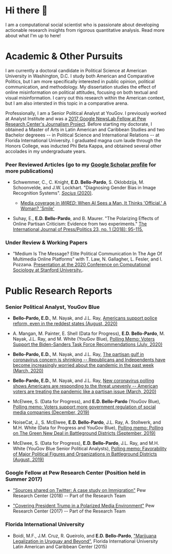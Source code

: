 # Hi there 👋


I am a computational social scientist who is passionate about developing actionable research insights from rigorous quantitative analysis. Read more about what I'm up to here!


# Academic & Other Pursuits
I am currently a doctoral candidate in Political Science at American University in Washington, D.C. I study both American and Comparative Politics, but I am more specifically interested in public opinion, political communication, and methodology. My dissertation studies the effect of online misinformation on political attitudes, focusing on both textual and visual misinformation. I carry out this research within the American context, but I am also intersted in this topic in a comparative arena. 

Professionally, I am a Senior Political Analyst at YouGov. I previously worked at Analyst Institute and was a [2017 Google NewsLab Fellow at Pew Research Center's Journalism Project](https://medium.com/google-news-lab/introducing-our-2017-us-news-lab-fellows-d804b7012df2). Before starting my doctorate, I obtained a Master of Arts in Latin American and Caribbean Studies and two Bachelor degreees -- in Political Science and International Relations -- at Florida International University. I graduated magna cum laude through the Honors College, was inducted Phi Beta Kappa, and obtained several other accolades in my undergraduate years. 

### Peer Reviewed Articles (go to my [Google Scholar profile](https://scholar.google.com/citations?user=zmjKwAoAAAAJ&hl=en&oi=ao) for more publications)

* Schwemmer, C., C. Knight, **E.D. Bello-Pardo**, S. Oklobdzija, M. Schoonvelde, and J.W. Lockhart. "Diagnosing Gender Bias in Image Recognition Systems". [*Socius* (2020)](https://journals.sagepub.com/doi/pdf/10.1177/2378023120967171). 
    - [Media coverage in *WIRED*: When AI Sees a Man, It Thinks 'Official.' A Woman? 'Smile'](https://www.wired.com/story/ai-sees-man-thinks-official-woman-smile/amp)

* Suhay, E., **E.D. Bello-Pardo**, and B. Maurer. "The Polarizing Effects of Online Partisan Criticism: Evidence from two experiments." [The International Journal of Press/Politics 23, no. 1 (2018): 95-115.](http://journals.sagepub.com/doi/abs/10.1177/1940161217740697)

### Under Review & Working Papers

* "Medium Is The Message? Elite Political Communication In The Age Of Multimedia Online Platforms" with T. Law, N. Gallagher, L. Fesler, and I. Pozzana. [Presentation at the 2020 Conference on Computational Sociology at Stanford University.](https://stanford.app.box.com/s/prhxixwxt8yg0d3j5x4gw9b970nam73a).

# Public Research Reports

### Senior Political Analyst, YouGov Blue

* **Bello-Pardo, E.D.**, M. Nayak, and J.L. Ray, [Americans support police reform, even in the reddest states (August, 2020)](https://medium.com/@YouGovBlue/americans-support-police-reform-even-in-the-reddest-states-455b6c794e54)

* A. Mangan, M. Painter, E. Shell (Data for Progress), **E.D. Bello-Pardo**, M. Nayak, J.L. Ray, and M. White (YouGov Blue), [Polling Memo: Voters Support the Biden-Sanders Task Force Recommendations (July, 2020)](https://filesforprogress.org/memos/Biden-Sanders-Unity-Task-Force.pdf)

* **Bello-Pardo, E.D.**, M. Nayak, and J.L. Ray, [The partisan gulf in coronavirus concern is shrinking -- Republicans and Independents have become increasingly worried about the pandemic in the past week (March, 2020)](https://medium.com/@YouGovBlue/the-partisan-gulf-in-coronavirus-concern-is-shrinking-d49d3e27cf7a)

* **Bello-Pardo, E.D.**, M. Nayak, and J.L. Ray, [New coronavirus polling shows Americans are responding to the threat unevenly -- American voters are treating the pandemic like a partisan issue (March, 2020)](https://medium.com/@YouGovBlue/new-coronavirus-polling-shows-americans-are-responding-to-the-threat-unevenly-641026301516)

* McElwee, S. (Data for Progress), and **E.D. Bello-Pardo** (YouGov Blue), [Polling memo: Voters support more government regulation of social media companies (December, 2019)](https://www.dataforprogress.org/memos/voters-support-more-regulation-of-social-media-companies)

* NoiseCat, J., S. McElwee, **E.D. Bello-Pardo**, J.L. Ray, A. Stollwerk, and M.H. White (Data for Progress and YouGov Blue), [Polling memo: Polling on The Green New Deal in Battleground Districts (September, 2019)](http://filesforprogress.org/memos/gnd-battleground.pdf)

* McElwee, S. (Data for Progress), **E.D. Bello-Pardo**, J.L. Ray, and M.H. White (YouGov Blue Senior Political Analysts), [Polling memo: Favorability of Major Political Figures and Organizations in Battleground Districts (August, 2019)](http://filesforprogress.org/memos/battleground_favorability_8_22.pdf)

### Google Fellow at Pew Research Center (Position held in Summer 2017)

* ["Sources shared on Twitter: A case study on Immigration"](http://www.journalism.org/2018/01/29/sources-shared-on-twitter-a-case-study-on-immigration/) Pew Research Center (2018) -- Part of the Research Team

* ["Covering President Trump in a Polarized Media Environment"](http://www.journalism.org/2017/10/02/covering-president-trump-in-a-polarized-media-environment/) Pew Research Center (2017) -- Part of the Research Team

### Florida International University

* Boidi, M.F., J.M. Cruz, R. Queirolo, and **E.D.  Bello-Pardo**, ["Marijuana Legalization in Uruguay and Beyond"](https://lacc.fiu.edu/events/2015/marijuana-legalization-in-uruguay-and-beyond/14561_sipa_marijuana-research_report2-1.pdf), Florida International University Latin American and Caribbean Center (2015)

